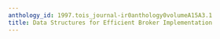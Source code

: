 ```yaml
---
anthology_id: 1997.tois_journal-ir0anthology0volumeA15A3.1
title: Data Structures for Efficient Broker Implementation
---
```

